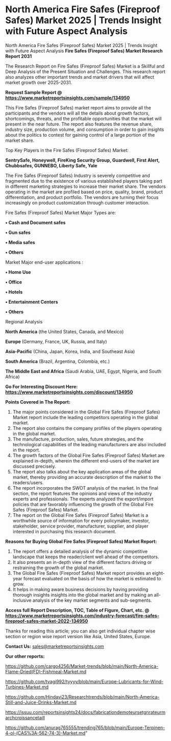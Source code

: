 # North America Fire Safes (Fireproof Safes) Market 2025 | Trends Insight with Future Aspect Analysis
North America Fire Safes (Fireproof Safes) Market 2025 | Trends Insight with Future Aspect Analysis
<strong>Fire Safes (Fireproof Safes) Market Research Report 2031</strong>

The Research Report on Fire Safes (Fireproof Safes) Market is a Skillful and Deep Analysis of the Present Situation and Challenges. This research report also analyzes other important trends and market drivers that will affect market growth over 2025-2031.

<strong>Request Sample Report @ <a href=https://www.marketreportsinsights.com/sample/134950>https://www.marketreportsinsights.com/sample/134950</a></strong>

This Fire Safes (Fireproof Safes) market report aims to provide all the participants and the vendors will all the details about growth factors, shortcomings, threats, and the profitable opportunities that the market will present in the near future. The report also features the revenue share, industry size, production volume, and consumption in order to gain insights about the politics to contest for gaining control of a large portion of the market share.

Top Key Players in the Fire Safes (Fireproof Safes) Market:

<strong>SentrySafe, Honeywell, FireKing Security Group, Guardwell, First Alert, Chubbsafes, GUNNEBO, Liberty Safe, Yale</strong>

The Fire Safes (Fireproof Safes) Industry is severely competitive and fragmented due to the existence of various established players taking part in different marketing strategies to increase their market share. The vendors operating in the market are profiled based on price, quality, brand, product differentiation, and product portfolio. The vendors are turning their focus increasingly on product customization through customer interaction.

Fire Safes (Fireproof Safes) Market Major Types are:

<strong>• Cash and Document safes

• Gun safes

• Media safes

• Others</strong>

Market Major end-user applications :

<strong>• Home Use

• Office

• Hotels

• Entertainment Centers

• Others</strong>

Regional Analysis

</u><strong><b>North America</b></strong> (the United States, Canada, and Mexico)

<strong><b>Europe </b></strong>(Germany, France, UK, Russia, and Italy)

<strong><b>Asia-Pacific</b></strong> (China, Japan, Korea, India, and Southeast Asia)

<strong><b>South America</b></strong> (Brazil, Argentina, Colombia, etc.)

<strong><b>The Middle East and Africa</b></strong> (Saudi Arabia, UAE, Egypt, Nigeria, and South Africa)

<strong>Go For Interesting Discount Here: <a href=https://www.marketreportsinsights.com/discount/134950>https://www.marketreportsinsights.com/discount/134950</a></strong>

<strong>Points Covered in The Report:</strong>
<ol>
  <li>The major points considered in the Global Fire Safes (Fireproof Safes) Market report include the leading competitors operating in the global market.</li>
  <li>The report also contains the company profiles of the players operating in the global market.</li>
  <li>The manufacture, production, sales, future strategies, and the technological capabilities of the leading manufacturers are also included in the report.</li>
  <li>The growth factors of the Global Fire Safes (Fireproof Safes) Market are explained in-depth, wherein the different end-users of the market are discussed precisely.</li>
  <li>The report also talks about the key application areas of the global market, thereby providing an accurate description of the market to the readers/users.</li>
  <li>The report incorporates the SWOT analysis of the market. In the final section, the report features the opinions and views of the industry experts and professionals. The experts analyzed the export/import policies that are favorably influencing the growth of the Global Fire Safes (Fireproof Safes) Market.</li>
  <li>The report on the Global Fire Safes (Fireproof Safes) Market is a worthwhile source of information for every policymaker, investor, stakeholder, service provider, manufacturer, supplier, and player interested in purchasing this research document.</li>
</ol>
<strong>Reasons for Buying Global Fire Safes (Fireproof Safes) Market Report:</strong>

<ol>
  <li>The report offers a detailed analysis of the dynamic competitive landscape that keeps the reader/client well ahead of the competitors.</li>
  <li>It also presents an in-depth view of the different factors driving or restraining the growth of the global market.</li>
  <li>The Global Fire Safes (Fireproof Safes) Market report provides an eight-year forecast evaluated on the basis of how the market is estimated to grow.</li>
  <li>It helps in making aware business decisions by having providing thorough insights insights into the global market and by making an all-inclusive analysis of the key market segments and sub-segments.</li>
</ol>
<strong>Access full Report Description, TOC, Table of Figure, Chart, etc. @ <a href=https://www.marketreportsinsights.com/industry-forecast/fire-safes-fireproof-safes-market-2022-134950>https://www.marketreportsinsights.com/industry-forecast/fire-safes-fireproof-safes-market-2022-134950</a></strong>


Thanks for reading this article; you can also get individual chapter wise section or region wise report version like Asia, United States, Europe.

<strong>Contact Us:</strong>
sales@marketreportsinsights.com

<strong>Our other reports:</strong>

<a href=https://github.com/cargo4256/Market-trends/blob/main/North-America-Flame-Dried(FD)-Fishmeal-Market.md>https://github.com/cargo4256/Market-trends/blob/main/North-America-Flame-Dried(FD)-Fishmeal-Market.md</a>

<a href=https://github.com/tyagi992/tyyyy/blob/main/Europe-Lubricants-for-Wind-Turbines-Market.md>https://github.com/tyagi992/tyyyy/blob/main/Europe-Lubricants-for-Wind-Turbines-Market.md</a>

<a href=https://github.com/Hindavi23/Researchtrends/blob/main/North-America-Still-and-Juice-Drinks-Market.md>https://github.com/Hindavi23/Researchtrends/blob/main/North-America-Still-and-Juice-Drinks-Market.md</a>

<a href=https://issuu.com/reportsinsights24/docs/fabricationdemoteursetgnrateurmarchcroissancetaill>https://issuu.com/reportsinsights24/docs/fabricationdemoteursetgnrateurmarchcroissancetaill</a>

<a href=https://github.com/anurag765555/trending765/blob/main/Europe-Terpinen-4-ol-(CAS%3A-562-74-3)-Market.md>https://github.com/anurag765555/trending765/blob/main/Europe-Terpinen-4-ol-(CAS%3A-562-74-3)-Market.md</a>"
